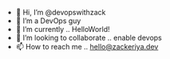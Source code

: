 - 👋 Hi, I’m @devopswithzack
- 👀 I’m a DevOps guy
- 🌱 I’m currently .. HelloWorld!
- 💞️ I’m looking to collaborate .. enable devops
- 📫 How to reach me .. hello@zackeriya.dev

<!---
devopswithzack/devopswithzack is a ✨ special ✨ repository because its `README.md` (this file) appears on your GitHub profile.
You can click the Preview link to take a look at your changes.
--->
